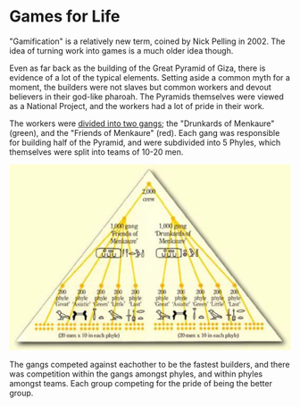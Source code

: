 # Games for Life

"Gamification" is a relatively new term, coined by Nick Pelling in 2002. The idea of turning work into games is a much older idea though.

Even as far back as the building of the Great Pyramid of Giza, there is evidence of a lot of the typical elements. Setting aside a common myth for a moment, the builders were not slaves but common workers and devout believers in their god-like pharoah. The Pyramids themselves were viewed as a National Project, and the workers had a lot of pride in their work.

The workers were [divided into two gangs](http://www.touregypt.net/featurestories/pyramidworkforce.htm); the "Drunkards of Menkaure" (green), and the "Friends of Menkaure" (red). Each gang was responsible for building half of the Pyramid, and were subdivided into 5 Phyles, which themselves were split into teams of 10-20 men.

![One hell of a Pyramid scheme](../images/pyramidworkforce.jpg)

The gangs competed against eachother to be the fastest builders, and there was competition within the gangs amongst phyles, and within phyles amongst teams. Each group competing for the pride of being the better group.

